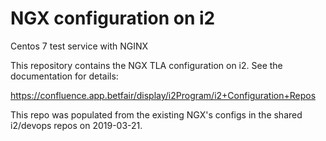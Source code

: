 # NGX configuration on i2

Centos 7 test service with NGINX

This repository contains the NGX TLA configuration on i2. See the documentation for details:

https://confluence.app.betfair/display/i2Program/i2+Configuration+Repos

This repo was populated from the existing NGX's configs in the shared i2/devops repos on 2019-03-21.
